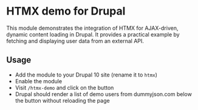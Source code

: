 # HTMX demo for Drupal

This module demonstrates the integration of HTMX for AJAX-driven, dynamic
content loading in Drupal. It provides a practical example by fetching and
displaying user data from an external API.

## Usage

* Add the module to your Drupal 10 site (rename it to `htmx`)
* Enable the module
* Visit `/htmx-demo` and click on the button
* Drupal should render a list of demo users from dummyjson.com below the button
without reloading the page
